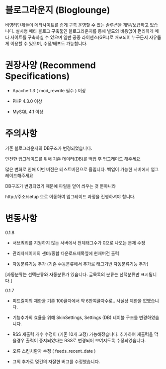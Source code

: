 블로그라운지 (Bloglounge)
===========

비영리단체들이 메타사이트를 쉽게 구축 운영할 수 있는 솔루션을 개발/보급하고 있습니다. 설치형 메타 블로그 구축툴인 블로그라운지를 통해 별도의 비용없이 편리하게 메타 사이트를 구축하실 수 있으며 일반 공중 라이센스(GPL)로 배포되어 누구든지 자유롭게 이용할 수 있으며, 수정/배포도 가능합니다.

권장사양 (Recommend Specifications)
===========
- Apache 1.3 ( mod_rewrite 필수 ) 이상

- PHP 4.3.0 이상

- MySQL  4.1 이상

주의사항 
===========

기존 블로그라운지의 DB구조가 변경되었습니다. 

안전한 업그레이드를 위해 기존 데이터(DB)를 백업 후 업그레이드 해주세요.

많은 변화로 인해 이번 버전은 테스트버전으로 올립니다. 백업이 가능한 서버에서 업그레이드해주세요

DB구조가 변경되었기 때문에 파일을 덮어 씌우는 것 뿐아니라 

http://주소/setup 으로 이동하여 업그레이드 과정을 진행하셔야 합니다.

변동사항
===========

0.1.8

- 서브쿼리를 지원하지 않는 서버에서 전체태그수가 0으로 나오는 문제 수정

- 관리자페이지의 센터/종합 다운로드제목옆에 현재버전 출력

- 자동분류기능 추가 (기존 수동분류에서 추가로 태그기반 자동분류기능 추가) 

[자동분류는 선택분류와 자동분류가 있습니다. 글목록의 분류는 선택분류만 표시됩니다.]

0.1.7

- 피드길이의 제한을 기존 100글자에서 약 6만여글자수로.. 사실상 제한을 없앴습니다.

- 기능추가의 효율을 위해 SkinSettings, Settings (DB) 테이블 구조를 변경하였습니다. 
- RSS 재출력 개수 수정이 (기존 10개 고정) 가능해졌습니다. 추가하여 재출력을 막을경우 출력이 중지되었다는 RSS로 변경되어 보여지도록 수정되었습니다.
- 오류 스킨치환자 수정 ( feeds_recent_date )

- 그외 추가로 몇건의 자잘한 버그를 수정했습니다.
